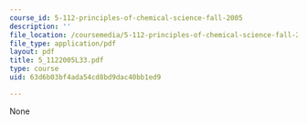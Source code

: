 ```yaml
---
course_id: 5-112-principles-of-chemical-science-fall-2005
description: ''
file_location: /coursemedia/5-112-principles-of-chemical-science-fall-2005/63d6b03bf4ada54cd8bd9dac40bb1ed9_5_1122005L33.pdf
file_type: application/pdf
layout: pdf
title: 5_1122005L33.pdf
type: course
uid: 63d6b03bf4ada54cd8bd9dac40bb1ed9

---
```

None